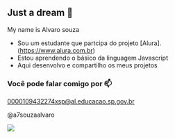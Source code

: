 ## Just a dream 🤡

My name is Alvaro souza

- Sou um estudante que partcipa do projeto [Alura].(https://www.alura.com.br) 
- Estou aprendendo o básico da linguagem Javascript
- Aqui desenvolvo e compartilho os meus projetos

### Você pode falar comigo por 📫

0000109432274xsp@al.educacao.sp.gov.br

@a7souzaalvaro

![](https://media1.tenor.com/m/aaxNiOtZVsQAAAAC/killua-serious.gif)
